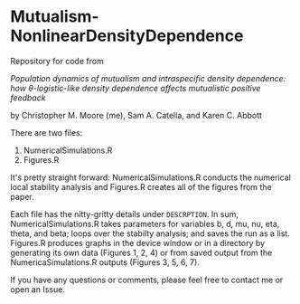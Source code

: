 # Mutualism-NonlinearDensityDependence
Repository for code from

*Population dynamics of mutualism and intraspecific density dependence: how θ-logistic-like density dependence affects mutualistic positive feedback*

by Christopher M. Moore (me), Sam A. Catella, and Karen C. Abbott

There are two files:

1. NumericalSimulations.R
2. Figures.R

It's pretty straight forward: NumericalSimulations.R conducts the numerical local stability analysis and Figures.R creates all of the figures from the paper.

Each file has the nitty-gritty details under `DESCRPTION`.  In sum, NumericalSimulations.R takes parameters for variables b, d, mu, nu, eta, theta, and beta; loops over the stabilty analysis; and saves the run as a list.  Figures.R produces graphs in the device window or in a directory by generating its own data (Figures 1, 2, 4) or from saved output from the NumericaSimulations.R outputs (Figures 3, 5, 6, 7).

If you have any questions or comments, please feel free to contact me or open an Issue.
